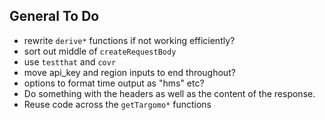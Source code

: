 
## General To Do

* rewrite `derive*` functions if not working efficiently?
* sort out middle of `createRequestBody`
* use `testthat` and `covr`
* move api_key and region inputs to end throughout?
* options to format time output as "hms" etc?
* Do something with the headers as well as the content of the response.
* Reuse code across the `getTargomo*` functions
